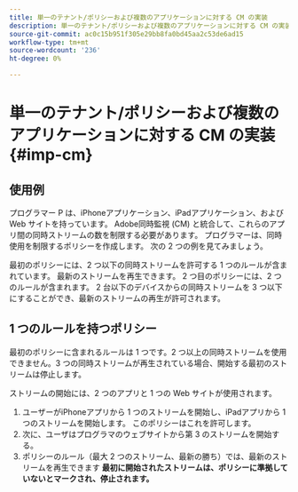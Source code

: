 ```yaml
---
title: 単一のテナント/ポリシーおよび複数のアプリケーションに対する CM の実装
description: 単一のテナント/ポリシーおよび複数のアプリケーションに対する CM の実装
source-git-commit: ac0c15b951f305e29bb8fa0bd45aa2c53de6ad15
workflow-type: tm+mt
source-wordcount: '236'
ht-degree: 0%

---
```



# 単一のテナント/ポリシーおよび複数のアプリケーションに対する CM の実装 {#imp-cm}



## 使用例

プログラマー P は、iPhoneアプリケーション、iPadアプリケーション、および Web サイトを持っています。 Adobe同時監視 (CM) と統合して、これらのアプリ間の同時ストリームの数を制限する必要があります。 プログラマーは、同時使用を制限するポリシーを作成します。 次の 2 つの例を見てみましょう。

最初のポリシーには、2 つ以下の同時ストリームを許可する 1 つのルールが含まれています。 最新のストリームを再生できます。
2 つ目のポリシーには、2 つのルールが含まれます。 2 台以下のデバイスからの同時ストリームを 3 つ以下にすることができ、最新のストリームの再生が許可されます。


## 1 つのルールを持つポリシー

最初のポリシーに含まれるルールは 1 つです。2 つ以上の同時ストリームを使用できません。3 つの同時ストリームが再生されている場合、開始する最初のストリームは停止します。

ストリームの開始には、2 つのアプリと 1 つの Web サイトが使用されます。

1. ユーザーがiPhoneアプリから 1 つのストリームを開始し、iPadアプリから 1 つのストリームを開始します。 このポリシーはこれを許可します。
1. 次に、ユーザはプログラマのウェブサイトから第 3 のストリームを開始する。
1. ポリシーのルール（最大 2 つのストリーム、最新の勝ち）では、最新のストリームを再生できます **最初に開始されたストリームは、ポリシーに準拠していないとマークされ、停止されます。**





<!---

Figure 1: Policy with one rule

 

A Policy with two Rules
The policy contains the following two rules: 

no more than 3 concurrent streams are allowed, the first stream to start will be stopped in case more than three concurrent streams are playing;
no more than 2 devices are allowed to play streams. The stream from the first device will be stopped in case streams are running from 3 devices.
 

In this use case two apps are used to start streams:

The user starts two streams (s1, s2) from the iPhone app which is installed on two different devices (dev1, dev2) and the policy permits it.
The user then starts a third stream from an iPad (dev3).
The rules in the policy allow the stream to start.
When the first stream will check its state, the second rule (max 2 devices, latest wins) will mark it as non-compliant with the policy and will stop playback.
 



Figure 2: Policy with two rules

 

For more information on policies, their "anatomy" and further use cases, please consult the Policy Decision Point topic. 

 

Prerequisites
In order to integrate with CM, a Zendesk ticket (https://adobeprimetime.zendesk.com) will have to be created and the following information specified:

the name of the company
the applications you want to integrate with CM. For each application, you are required to provide:
application name
application platform
the policy you want to enforce
 

After creating the ticket, the following information will be released for use:

type
description
example value
default value
endpoint    the endpoint for Adobe Concurrency Monitoring    
http://streams.adobeprimetime.com/v1/
http://streams.adobeprimetime.com/v1/
applicationId    iPhone app id    iphone54-75b4-431b-adb2-eb6b9e546013    -
applicationId    iPad app id    ipad5d54-75b4-431b-adb2-eb6b9e546013    -
applicationId    website app id    website4-75b4-431b-adb2-eb6b9e546013    -
interval for heartbeats    Interval in seconds to send heartbeat calls to Adobe Concurrency Monitoring    60    60
interval for stream compliance    Interval in seconds to check stream compliance in Adobe Concurrency Monitoring    180    180
 

Implementation Guidelines
The following items MUST be packaged in the application(s):

endpoint
application Id 
interval for heartbeats
interval for checking compliance
 

Glossary
 

We advise you to consult the Glossary for definitions of terms used in the present cookbook.

 

Workflows
 



Figure 3: Concurrency Monitoring Workflows (described below)

 

1. Concurrency Monitoring allows playback
Step    APIs    Description    Comments
1    N/A    user starts video playback    
Prerequisites:

user is authenticated with an MVPD

2    API call: Session initialization    the app/player calls CM to initiate a stream    the app/player sends all required metadata using information from Adobe Primetime Authentication
3    CM responds with decision and streamId    
the streamId json node value is stored by the application for the duration of the video playback

the policyCompliant json node has the value true so the app/player starts playback

the heartbeat url is returned by the call as a JSON Hypertext Application Language(HAL) template

4    N/A    the app/player starts video playback    N/A
5    API call: Heartbeat call - event=alive    the app/player reports alive heartbeats every x seconds    
the x value is specified by Adobe in the Zendesk ticket at integration

the url to report heartbeats is taken from the response of the start stream call and the value for the event param is alive

6    API call: Check Stream Compliance    the app/player checks the stream status every n seconds    
the n value is specified by Adobe in the Zendesk ticket at integration

stream status check is performed to validate that Adobe Concurrency Monitoring is allowing playback

7    CM responds with decision to continue playback    the policyCompliant json node has value true so the app/player continues playback
8    N/A    the app/player continues to show the video stream to the user    N/A
9    API call - Heartbeat call - alive=stop    the app/player sends stop heartbeat when the video finishes    the url to report heartbeats is taken from the response of the start stream call and the value for the event param is stop
 

Steps 5,6,7,8 will be performed in a loop until the video stream is stopped.

 

 

2. Concurrency Monitoring denies playback after stream is started
Step    APIs    Description    Comments
1    N/A    user starts video playback    
Prerequisites:

user is authenticated with an MVPD

2    API call: Session initialization    the app/player calls CM to initiate a stream    the app/player send all required metadata using information from Adobe Primetime Authentication
3    CM responds with decision and streamId    
the streamId json node value is stored by the application for the duration of the video playback

the policyCompliant json node has value true so the app/player starts playback

the heartbeat url is returned by the call as a JSON Hypertext Application Language(HAL) template

4    N/A    the app/player starts video playback    N/A
5    API call: Heartbeat call - event=alive    the app/player reports alive heartbeats every x seconds    
the x value is specified by Adobe in the Zendesk ticket at integration

the url to report heartbeats is taken from the response of the start stream call and the value for the event param isalive

6    API call: Check Stream Compliance    the app/player checks the stream status every n seconds    
the n value is specified by Adobe in the Zendesk ticket at integration

stream status check is performed to validate that Adobe Concurrency Monitoring is allowing playback

7    CM responds with decision to stop playback    the policyCompliant json node has value false so the app/player stops playback
8    N/A    the app/player stops the video stream and displays an error to the user    N/A
9    API call - Heartbeat call - alive=stop    the app/player sends a stop heartbeat    the url to report heartbeats is taken from the response of the start stream call and the value for the event param is stop
 
3. Concurrency Monitoring doesn't allow playback
Step    APIs    Description    Comments
1    N/A    user starts video playback    
Prerequisites:

user is authenticated with an MVPD

2    API call: Session initialization    the app/player calls CM to initiate a stream    the app/player send all required metadata using information from Adobe Primetime Authentication
3    CM responds with decision and streamId    
the policyCompliant json node has value false so the app/player does NOT start playback

4    N/A    
the app/player does NOT start video playback

it displays an error message to the user

N/A
 

 
Description of the API calls
Session initialization call
 

The responsibility of the application developer is to:

Initialize a stream with Concurrency Monitoring before starting video playback
check that the response of the call contains the node policyCompliant with value true
start video playback
 

API Console - initialize session

 

name
value
obtained from
endpoint    
http://streams.adobeprimetime.com/v1/
Zendesk ticket at integration

HTTP method    POST    documentation
URI path template    [appID]/[mvpd]/accounts/[account_id]/streams    N/A
Parameter values
name
value example
where to use it
obtained from
applicationId    iphone54-75b4-431b-adb2-eb6b9e546013    uri    Zendesk ticket at integration
mvpdName    Sample_MVPD    uri    
Adobe Primetime Authentication from config endpoint when user selects the MVPD

accountId    12345    uri    
Adobe Primetime Authentication upstreamUserID metadata after user login

User Metadata upstreamUserID - Adobe Primetime Authentication

programmerName    Sample_Programmer_Id    form parameter    Adobe Primetime Authentication
channel    CHANNEL    form parameter    Adobe Primetime Authentication
deviceId    30fe8d0f-35d4-4082-a728-405fcbae5ddb    form parameter    Adobe Primetime Authentication
 

 
Session initialization - example

```
-data 'programmer=PROGRAMMER_ID&device_id=30fe8d0f-35d4-4082-a728-405fcbae5ddb&channel=CHANNEL' 'http://streams.adobeprimetime.com/v1/iphone54-75b4-431b-adb2-eb6b9e546013/MVPD_ID/accounts/12345/streams'
 
> POST /v1/iphone54-75b4-431b-adb2-eb6b9e546013/MVPD_ID/accounts/12345/streams HTTP/1.1
> Host: streams.adobeprimetime.com
> Accept: */*
> Content-Type: application/x-www-form-urlencoded; charset=UTF-8
> Content-Length: 101
>
< HTTP/1.1 201 Created
< Date: Thu, 06 Aug 2015 08:56:47 GMT
< Cache-Control: no-cache, no-store, max-age=0, must-revalidate
< Pragma: no-cache
< Expires: 0
< Access-Control-Allow-Origin: *
< Access-Control-Allow-Methods: GET
< Access-Control-Allow-Methods: POST
< Access-Control-Allow-Methods: OPTIONS
< Access-Control-Allow-Methods: HEAD
< Access-Control-Allow-Methods: PUT
< Access-Control-Allow-Methods: DELETE
< Access-Control-Allow-Headers: Content-Type
< Location: http://streams.adobeprimetime.com/v1/iphone54-75b4-431b-adb2-eb6b9e546013/MVPD_ID/accounts/12345/streams/f__-sE4
< Content-Type: application/json; charset=UTF-8
< Content-Length: 511
< Age: 0

{
  "_links": {
    "self": {
      "href": "
    },
    "heartbeat": {
      "href": ",
      "templated": true
    }
  },
  "streamId": "ff__-sE4",
  "streamStart": 1438850042533,
  "policyCompliant": true
```


Heartbeat call - event=alive


The responsibility of the application developer is to:

Send heartbeats at the required interval in seconds. The interval will be specified in the Zendesk ticket. 
 
name
example value
obtained from
endpoint    
http://streams.adobeprimetime.com/v1/iphone54-75b4-431b-adb2-eb6b9e546013/MVPD_ID/accounts/12345/streams/f__-sE4
session initialization call

_links.heartbeat.href
HTTP method    POST    documentation
Parameter values
name
value example
where to use it
obtained from
event    alive    GET parameter    documentation
 

 
Heartbeat call - example
 
curl -v -X POST 'http://streams.adobeprimetime.com/v1/iphone54-75b4-431b-adb2-eb6b9e546013/MVPD_ID/accounts/12345/streams/f__-sE4?event=alive'

```
> POST /v1/iphone54-75b4-431b-adb2-eb6b9e546013/MVPD_ID/accounts/12345/streams/f__-sE4?event=alive HTTP/1.1
> Host: streams.adobeprimetime.com
> Accept: */*
>
< HTTP/1.1 202 Accepted
< Date: Thu, 06 Aug 2015 14:19:54 GMT
< Cache-Control: no-cache, no-store, max-age=0, must-revalidate
< Pragma: no-cache
< Expires: 0
< Access-Control-Allow-Origin: *
< Access-Control-Allow-Methods: GET
< Access-Control-Allow-Methods: POST
< Access-Control-Allow-Methods: OPTIONS
< Access-Control-Allow-Methods: HEAD
< Access-Control-Allow-Methods: PUT
< Access-Control-Allow-Methods: DELETE
< Access-Control-Allow-Headers: Content-Type
< Content-Length: 0
< Age: 0
```
 
Check Stream Compliance 
The responsibility of the application developer is to:

Call the API at required interval in seconds. The interval will be specified in the Zendesk ticket. 
Stop video playback if the policyCompliant json node has value false
Send heartbeat to stop stream Heartbeat call to stop stream
 

API Console - current state of the stream resource

name
example value
obtained from
endpoint    
http://streams.adobeprimetime.com/v1/iphone54-75b4-431b-adb2-eb6b9e546013/MVPD_ID/accounts/12345/streams/f__-sE4
session initialization call

_links.self.href
HTTP method    GET    documentation
Parameter values
name
value example
where to use it
obtained from
mvpdName    Sample_MVPD    uri    
Adobe Primetime Authentication from config endpoint when user selects the MVPD

accountId    12345    uri    
Adobe Primetime Authentication upstreamUserID metadata after user login

User Metadata upstreamUserID - Adobe Primetime Authentication

 

Check Stream Compliance - example
curl 'http://streams.adobeprimetime.com/v1/iphone54-75b4-431b-adb2-eb6b9e546013/MVPD_ID/accounts/12345/streams/f__-sE4'

```
> POST /v1/iphone54-75b4-431b-adb2-eb6b9e546013/MVPD_ID/accounts/12345/streams/f__-sE4 HTTP/1.1
> Host: streams.adobeprimetime.com
> Accept: */*
> Content-Type: application/x-www-form-urlencoded; charset=UTF-8
> Content-Length: 30
>
< HTTP/1.1 200 Created
< Date: Thu, 06 Aug 2015 08:56:47 GMT
< Cache-Control: no-cache, no-store, max-age=0, must-revalidate
< Pragma: no-cache
< Expires: 0
< Access-Control-Allow-Origin: *
< Access-Control-Allow-Methods: GET
< Access-Control-Allow-Methods: POST
< Access-Control-Allow-Methods: OPTIONS
< Access-Control-Allow-Methods: HEAD
< Access-Control-Allow-Methods: PUT
< Access-Control-Allow-Methods: DELETE
< Access-Control-Allow-Headers: Content-Type
< Location: http://streams.adobeprimetime.com/v1/iphone54-75b4-431b-adb2-eb6b9e546013/MVPD_ID/accounts/12345/streams/f__-sE4
< Content-Type: application/json; charset=UTF-8
< Content-Length: 511
< Age: 0
```

```
{
  "_links": {
    "self": {
      "href": "
    },
    "heartbeat": {
      "href": ",
      "templated": true
    }
  },
  "streamId": "ff__-sE4",
  "streamStart": 1438850042533,
  "policyCompliant": true
}
```

Heartbeat call - alive=stop
name
example value
obtained from
endpoint    
http://streams.adobeprimetime.com/v1/iphone54-75b4-431b-adb2-eb6b9e546013/MVPD_ID/accounts/12345/streams/f__-sE4
session initialization call

_links.heartbeat.href
HTTP method    POST    documentation
Parameter values
name
value example
where to use it
obtained from
event    stop    GET parameter    documentation
 

Heartbeat call - example
curl -v -X POST 'http://streams.adobeprimetime.com/v1/iphone54-75b4-431b-adb2-eb6b9e546013/MVPD_ID/accounts/12345/streams/f__-sE4?event=stop'

```
> POST /v1/iphone54-75b4-431b-adb2-eb6b9e546013/MVPD_ID/accounts/12345/streams/f__-sE4?event=stop HTTP/1.1
> Host: streams.adobeprimetime.com
> Accept: */*
>
< HTTP/1.1 202 Accepted
< Date: Thu, 06 Aug 2015 14:19:54 GMT
< Cache-Control: no-cache, no-store, max-age=0, must-revalidate
< Pragma: no-cache
< Expires: 0
< Access-Control-Allow-Origin: *
< Access-Control-Allow-Methods: GET
< Access-Control-Allow-Methods: POST
< Access-Control-Allow-Methods: OPTIONS
< Access-Control-Allow-Methods: HEAD
< Access-Control-Allow-Methods: PUT
< Access-Control-Allow-Methods: DELETE
< Access-Control-Allow-Headers: Content-Type
< Content-Length: 0
< Age: 0
```

Related Information
Introduction - Adobe Concurrency Monitoring
API Console - Adobe Concurrency Monitoring
User Metadata - Adobe Primetime Authentication
--->
